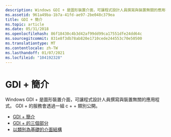 ```yaml
---
description: Windows GDI + 是圖形裝置介面，可讓程式設計人員撰寫與裝置無關的應用程式。 GDI + 的服務會透過一組 c + + 類別公開。
ms.assetid: 961a49ba-1b7a-41fd-ae97-2be048c379ea
title: GDI + 簡介
ms.topic: article
ms.date: 05/31/2018
ms.openlocfilehash: 86f18430c4b3d42af99dd99ca17551dfe24dd64c
ms.sourcegitcommit: 831e8f3db78ab820e1710cede244553c70e50500
ms.translationtype: MT
ms.contentlocale: zh-TW
ms.lasthandoff: 01/07/2021
ms.locfileid: "104192328"
---
```

# <a name="introduction-to-gdi"></a>GDI + 簡介

Windows GDI + 是圖形裝置介面，可讓程式設計人員撰寫與裝置無關的應用程式。 GDI + 的服務會透過一組 c + + 類別公開。

-   [GDI + 簡介](-gdiplus-overview-of-gdi--about.md)
-   [GDI + 的三個部分](-gdiplus-the-three-parts-of-gdi--about.md)
-   [以類別為基礎的介面結構](-gdiplus-the-structure-of-the-class-based-interface-about.md)

 

 



